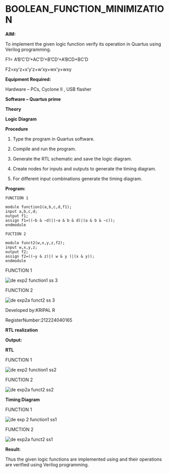 # BOOLEAN_FUNCTION_MINIMIZATION

**AIM:**

To implement the given logic function verify its operation in Quartus using Verilog programming.

F1= A’B’C’D’+AC’D’+B’CD’+A’BCD+BC’D 

F2=xy’z+x’y’z+w’xy+wx’y+wxy

**Equipment Required:**

Hardware – PCs, Cyclone II , USB flasher

**Software – Quartus prime**

**Theory**

**Logic Diagram**

**Procedure**

1.	Type the program in Quartus software.

2.	Compile and run the program.

3.	Generate the RTL schematic and save the logic diagram.

4.	Create nodes for inputs and outputs to generate the timing diagram.

5.	For different input combinations generate the timing diagram.


**Program:**
```
FUNCTION 1

module function1(a,b,c,d,f1);
input a,b,c,d;
output f1;
assign f1=((~b & ~d)|(~a & b & d)|(a & b & ~c));
endmodule

FUCTION 2

module funct2(w,x,y,z,f2);
input w,x,y,z;
output f2;
assign f2=((~y & z)|( w & y )|(x & y));
endmodule
```

FUNCTION 1

![de exp2 function1 ss 3](https://github.com/user-attachments/assets/98cd2d90-86df-4607-ab09-d08254da25d5)

FUNCTION 2

![de exp2a funct2 ss 3](https://github.com/user-attachments/assets/196e311b-aaca-4804-9e2f-2c158a6fd40b)


Developed by:KRIPAL R

RegisterNumber:212224040165


**RTL realization**

**Output:**

**RTL**

FUNCTION 1

![de exp2 function1 ss2](https://github.com/user-attachments/assets/bb201ccf-8ba7-4d19-9f2b-7e1c3fc1d382)

FUNCTION 2

![de exp2a funct2 ss2](https://github.com/user-attachments/assets/0ebd5f2c-2959-424b-9baf-21228cd19880)


**Timing Diagram**

FUNCTION 1

![de exp 2 function1 ss1](https://github.com/user-attachments/assets/a3e15bec-9289-492f-a834-65d5808fc798)

FUMCTION 2

![de exp2a funct2 ss1](https://github.com/user-attachments/assets/6606e101-9a0f-4f8e-a5d3-b4020c995c6d)

**Result:**

Thus the given logic functions are implemented using and their operations are verified using Verilog programming.

